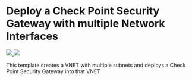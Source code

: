 # Deploy a Check Point Security Gateway with multiple Network Interfaces

<a href="https://portal.azure.com/#create/Microsoft.Template/uri/https%3A%2F%2Fraw.githubusercontent.com%2Fchkp-zegman%2Fazure-quickstart-templates%2Fmaster%2Fcheckpoint-multi-nic%2Fazuredeploy.json" target="_blank">
    <img src="http://azuredeploy.net/deploybutton.png"/>
</a>
<a href="http://armviz.io/#/?load=https%3A%2F%2Fraw.githubusercontent.com%2Fchkp-zegman%2Fazure-quickstart-templates%2Fmaster%2Fcheckpoint-multi-nic%2Fazuredeploy.json" target="_blank">
    <img src="http://armviz.io/visualizebutton.png"/>
</a>

This template creates a VNET with multiple subnets and deploys a Check Point Security Gateway into that VNET
